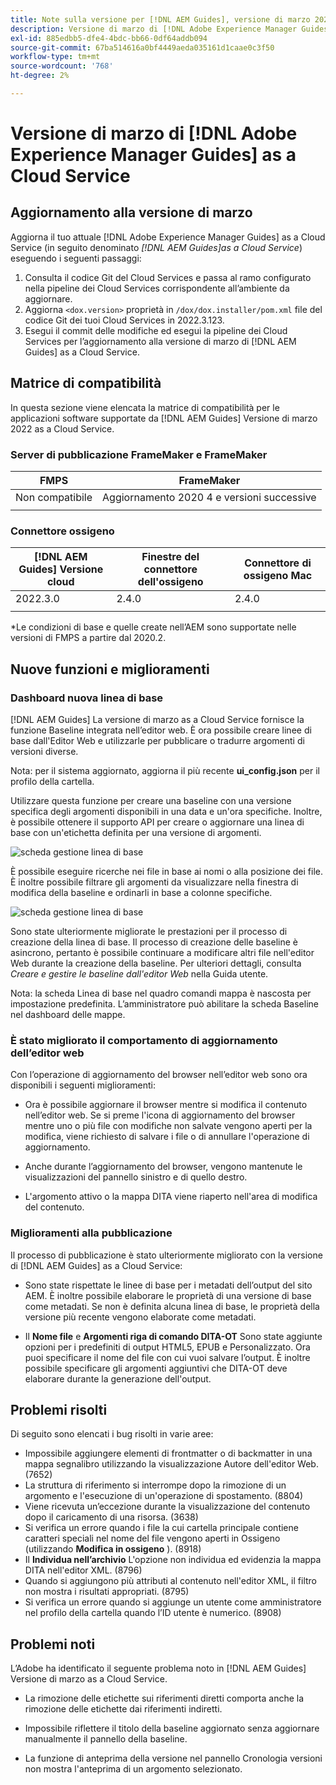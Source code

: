 ```yaml
---
title: Note sulla versione per [!DNL AEM Guides], versione di marzo 2022
description: Versione di marzo di [!DNL Adobe Experience Manager Guides] as a Cloud Service
exl-id: 885edbb5-dfe4-4bdc-bb66-0df64addb094
source-git-commit: 67ba514616a0bf4449aeda035161d1caae0c3f50
workflow-type: tm+mt
source-wordcount: '768'
ht-degree: 2%

---
```


# Versione di marzo di [!DNL Adobe Experience Manager Guides] as a Cloud Service

## Aggiornamento alla versione di marzo

Aggiorna il tuo attuale [!DNL Adobe Experience Manager Guides] as a Cloud Service (in seguito denominato *[!DNL AEM Guides]as a Cloud Service*) eseguendo i seguenti passaggi:
1. Consulta il codice Git del Cloud Services e passa al ramo configurato nella pipeline dei Cloud Services corrispondente all’ambiente da aggiornare.
1. Aggiorna `<dox.version>` proprietà in `/dox/dox.installer/pom.xml` file del codice Git dei tuoi Cloud Services in 2022.3.123.
1. Esegui il commit delle modifiche ed esegui la pipeline dei Cloud Services per l’aggiornamento alla versione di marzo di [!DNL AEM Guides] as a Cloud Service.

## Matrice di compatibilità

In questa sezione viene elencata la matrice di compatibilità per le applicazioni software supportate da [!DNL AEM Guides] Versione di marzo 2022 as a Cloud Service.

### Server di pubblicazione FrameMaker e FrameMaker

| FMPS | FrameMaker |
| --- | --- |
| Non compatibile | Aggiornamento 2020 4 e versioni successive |
|  |  |


### Connettore ossigeno

| [!DNL AEM Guides] Versione cloud | Finestre del connettore dell&#39;ossigeno | Connettore di ossigeno Mac |
| --- | --- | --- |
| 2022.3.0 | 2.4.0 | 2.4.0 |
|  |  |  |

*Le condizioni di base e quelle create nell’AEM sono supportate nelle versioni di FMPS a partire dal 2020.2.

## Nuove funzioni e miglioramenti

### Dashboard nuova linea di base

[!DNL AEM Guides] La versione di marzo as a Cloud Service fornisce la funzione Baseline integrata nell’editor web. È ora possibile creare linee di base dall&#39;Editor Web e utilizzarle per pubblicare o tradurre argomenti di versioni diverse.

Nota: per il sistema aggiornato, aggiorna il più recente **ui_config.json** per il profilo della cartella.

Utilizzare questa funzione per creare una baseline con una versione specifica degli argomenti disponibili in una data e un&#39;ora specifiche. Inoltre, è possibile ottenere il supporto API per creare o aggiornare una linea di base con un&#39;etichetta definita per una versione di argomenti.

![scheda gestione linea di base](assets/baseline-manage.png)

È possibile eseguire ricerche nei file in base ai nomi o alla posizione dei file. È inoltre possibile filtrare gli argomenti da visualizzare nella finestra di modifica della baseline e ordinarli in base a colonne specifiche.

![scheda gestione linea di base](assets/baseline-filter.png)

Sono state ulteriormente migliorate le prestazioni per il processo di creazione della linea di base. Il processo di creazione delle baseline è asincrono, pertanto è possibile continuare a modificare altri file nell&#39;editor Web durante la creazione della baseline. Per ulteriori dettagli, consulta *Creare e gestire le baseline dall&#39;editor Web* nella Guida utente.

Nota: la scheda Linea di base nel quadro comandi mappa è nascosta per impostazione predefinita. L’amministratore può abilitare la scheda Baseline nel dashboard delle mappe.

### È stato migliorato il comportamento di aggiornamento dell’editor web

Con l’operazione di aggiornamento del browser nell’editor web sono ora disponibili i seguenti miglioramenti:

* Ora è possibile aggiornare il browser mentre si modifica il contenuto nell’editor web. Se si preme l&#39;icona di aggiornamento del browser mentre uno o più file con modifiche non salvate vengono aperti per la modifica, viene richiesto di salvare i file o di annullare l&#39;operazione di aggiornamento.

* Anche durante l’aggiornamento del browser, vengono mantenute le visualizzazioni del pannello sinistro e di quello destro.

* L&#39;argomento attivo o la mappa DITA viene riaperto nell&#39;area di modifica del contenuto.

### Miglioramenti alla pubblicazione

Il processo di pubblicazione è stato ulteriormente migliorato con la versione di [!DNL AEM Guides] as a Cloud Service:

* Sono state rispettate le linee di base per i metadati dell’output del sito AEM. È inoltre possibile elaborare le proprietà di una versione di base come metadati. Se non è definita alcuna linea di base, le proprietà della versione più recente vengono elaborate come metadati.

* Il **Nome file** e **Argomenti riga di comando DITA-OT** Sono state aggiunte opzioni per i predefiniti di output HTML5, EPUB e Personalizzato. Ora puoi specificare il nome del file con cui vuoi salvare l’output. È inoltre possibile specificare gli argomenti aggiuntivi che DITA-OT deve elaborare durante la generazione dell&#39;output.

## Problemi risolti

Di seguito sono elencati i bug risolti in varie aree:

* Impossibile aggiungere elementi di frontmatter o di backmatter in una mappa segnalibro utilizzando la visualizzazione Autore dell&#39;editor Web. (7652)
* La struttura di riferimento si interrompe dopo la rimozione di un argomento e l&#39;esecuzione di un&#39;operazione di spostamento. (8804)
* Viene ricevuta un’eccezione durante la visualizzazione del contenuto dopo il caricamento di una risorsa. (3638)
* Si verifica un errore quando i file la cui cartella principale contiene caratteri speciali nel nome del file vengono aperti in Ossigeno (utilizzando **Modifica in ossigeno** ). (8918)
* Il **Individua nell’archivio** L&#39;opzione non individua ed evidenzia la mappa DITA nell&#39;editor XML. (8796)
* Quando si aggiungono più attributi al contenuto nell&#39;editor XML, il filtro non mostra i risultati appropriati. (8795)
* Si verifica un errore quando si aggiunge un utente come amministratore nel profilo della cartella quando l’ID utente è numerico. (8908)

## Problemi noti

L’Adobe ha identificato il seguente problema noto in [!DNL AEM Guides] Versione di marzo as a Cloud Service.

* La rimozione delle etichette sui riferimenti diretti comporta anche la rimozione delle etichette dai riferimenti indiretti.

* Impossibile riflettere il titolo della baseline aggiornato senza aggiornare manualmente il pannello della baseline.

* La funzione di anteprima della versione nel pannello Cronologia versioni non mostra l&#39;anteprima di un argomento selezionato.
